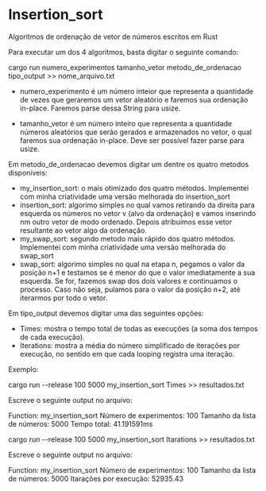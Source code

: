 # Insertion_sort

Algoritmos de ordenação de vetor de números escritos em Rust

Para executar um dos 4 algoritmos, basta digitar o seguinte comando:

cargo run numero_experimentos tamanho_vetor metodo_de_ordenacao tipo_output >> nome_arquivo.txt

- numero_experimento é um número inteior que representa a quantidade de vezes que geraremos um vetor aleatório e faremos sua ordenação in-place. Faremos parse dessa String para usize.

- tamanho_vetor é um número inteiro que representa a quantidade números aleatórios que serão gerados e armazenados no vetor, o qual faremos sua ordenação in-place. Deve ser possível fazer parse para usize.

Em metodo_de_ordenacao devemos digitar um dentre os quatro metodos disponíveis: 

- my_insertion_sort: o mais otimizado dos quatro métodos. Implementei com minha criatividade uma versão melhorada do insertion_sort
- insertion_sort: algorimo simples no qual vamos retirando da direita para esquerda os números no vetor v (alvo da ordenação) e vamos inserindo nm outro vetor de modo ordenado. Depois atribuímos esse vetor resultante ao vetor algo da ordenação.
- my_swap_sort: segundo metodo mais rápido dos quatro métodos. Implementei com minha criatividade uma versão melhorada do swap_sort
- swap_sort: algorimo simples no qual na etapa n, pegamos o valor da posição n+1 e testamos se é menor do que o valor imediatamente a sua esquerda. Se for, fazemos swap dos dois valores e continuamos o processo. Caso não seja, pulamos para o
  valor da posição n+2, até iterarmos por todo o vetor.

Em tipo_output devemos digitar uma das seguintes opções:

- Times: mostra o tempo total de todas as execuções (a soma dos tempos de cada execução).
- Iterations: mostra a média do número simplificado de iterações por execução, no sentido em que cada looping registra uma iteração.

Exemplo:

  cargo run --release 100 5000 my_insertion_sort Times >> resultados.txt

  Escreve o seguinte output no arquivo:

  Function: my_insertion_sort
  Número de experimentos: 100
  Tamanho da lista de números: 5000
  Tempo total: 41.191591ms

  cargo run --release 100 5000 my_insertion_sort Itarations >> resultados.txt

  Escreve o seguinte output no arquivo:

  Function: my_insertion_sort
  Número de experimentos: 100
  Tamanho da lista de números: 5000
  Itarações por execução: 52935.43



  
